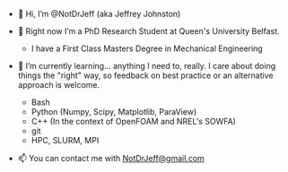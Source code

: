 - 👋 Hi, I’m @NotDrJeff (aka Jeffrey Johnston)
- 👀 Right now I’m a PhD Research Student at Queen's University Belfast.
  - I have a First Class Masters Degree in Mechanical Engineering

- 🌱 I’m currently learning... anything I need to, really. I care about doing things the "right" way, so feedback on best practice or an alternative approach is welcome.
  - Bash
  - Python (Numpy, Scipy, Matplotlib, ParaView)
  - C++ (In the context of OpenFOAM and NREL's SOWFA)
  - git
  - HPC, SLURM, MPI

- 📫 You can contact me with NotDrJeff@gmail.com

<!---
NotDrJeff/NotDrJeff is a ✨ special ✨ repository because its `README.md` (this file) appears on your GitHub profile.
You can click the Preview link to take a look at your changes.
--->
